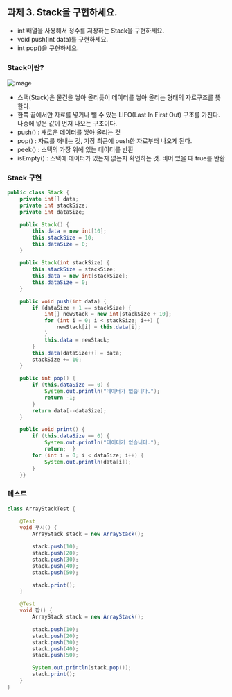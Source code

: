 ## 과제 3. Stack을 구현하세요.
- int 배열을 사용해서 정수를 저장하는 Stack을 구현하세요.
- void push(int data)를 구현하세요.
- int pop()을 구현하세요.
### Stack이란?
 ![image](https://user-images.githubusercontent.com/85390517/191747480-90976cb5-d8e8-49b9-9398-e0ad832f81f5.png)


-	스택(Stack)은 물건을 쌓아 올리듯이 데이터를 쌓아 올리는 형태의 자료구조를 뜻한다.
-	한쪽 끝에서만 자료를 넣거나 뺄 수 있는 LIFO(Last In First Out) 구조를 가진다. 나중에 넣은 값이 먼저 나오는 구조이다.
-	push() : 새로운 데이터를 쌓아 올리는 것
-	pop() : 자료를 꺼내는 것, 가장 최근에 push한 자료부터 나오게 된다.
-	peek() : 스택의 가장 위에 있는 데이터를 반환
-	isEmpty() : 스택에 데이터가 있는지 없는지 확인하는 것. 비어 있을 때 true를 반환 

### Stack 구현
```java
public class Stack {
    private int[] data;
    private int stackSize;
    private int dataSize;

    public Stack() {
        this.data = new int[10];
        this.stackSize = 10;
        this.dataSize = 0;
    }

    public Stack(int stackSize) {
        this.stackSize = stackSize;
        this.data = new int[stackSize];
        this.dataSize = 0;
    }

    public void push(int data) {
        if (dataSize + 1 == stackSize) {
            int[] newStack = new int[stackSize + 10];
            for (int i = 0; i < stackSize; i++) {
                newStack[i] = this.data[i];
            }
            this.data = newStack;
        }
        this.data[dataSize++] = data;
        stackSize += 10;
    }

    public int pop() {
        if (this.dataSize == 0) {
            System.out.println("데이터가 없습니다.");
            return -1;
        }
        return data[--dataSize];
    }

    public void print() {
        if (this.dataSize == 0) {
            System.out.println("데이터가 없습니다.");
            return;  }
        for (int i = 0; i < dataSize; i++) {
            System.out.println(data[i]);
        }
    }}
```

### 테스트
```java
class ArrayStackTest {

    @Test
    void 푸시() {
        ArrayStack stack = new ArrayStack();

        stack.push(10);
        stack.push(20);
        stack.push(30);
        stack.push(40);
        stack.push(50);

        stack.print();
    }

    @Test
    void 팝() {
        ArrayStack stack = new ArrayStack();

        stack.push(10);
        stack.push(20);
        stack.push(30);
        stack.push(40);
        stack.push(50);

        System.out.println(stack.pop());
        stack.print();
    }
}

```
